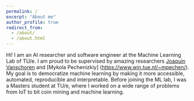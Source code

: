 ```yaml
---
permalink: /
excerpt: "About me"
author_profile: true
redirect_from: 
  - /about/
  - /about.html
---
```


Hi! I am an AI researcher and software engineer at the Machine Learning Lab of TU/e. 
I am proud to be supervised by amazing researchers [Joaquin Vanschoren](https://joaquinvanschoren.github.io/home/#lab) and [Mykola Pechenizkiy] (https://www.win.tue.nl/~mpechen/).  My goal is to democratize machine learning by making it more accessible, automated, reproducible and interpretable. 
Before joining the ML lab, I was a Masters student at TU/e, where I worked on a wide range of problems from IoT to bit coin mining and machine learning.



